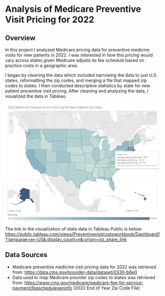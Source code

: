 # Analysis of Medicare Preventive Visit Pricing for 2022 

## Overview ##
In this project I analyzed Medicare pricing data for preventive medicine visits for new patients in 2022. I was interested in how this pricing would vary across states given Medicare adjusts its fee schedule based on practice costs in a geographic area. 

I began by cleaning the data which included narrowing the data to just U.S. states, reformatting the zip codes, and merging a file that mapped zip codes to states. I then conducted descriptive statistics by state for new patient preventive visit pricing. After cleaning and analyzing the data, I visualized the data in Tableau.

![Screenshot](Screenshot.png)

The link to the visualization of state data in Tableau Public is below:
https://public.tableau.com/views/Preventivevisitcostsworkbook/Dashboard1?:language=en-US&:display_count=n&:origin=viz_share_link

## Data Sources ##
* Medicare preventive medicine visit pricing data for 2022 was retrieved from: https://data.cms.gov/provider-data/dataset/0330-b6e0
* Data used to map Medicare provider zip codes to states was retrieved from: https://www.cms.gov/medicare/medicare-fee-for-service-payment/feeschedulegeninfo (2022 End of Year Zip Code File)


